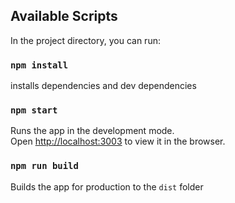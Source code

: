 ## Available Scripts

In the project directory, you can run:

### `npm install`

installs dependencies and dev dependencies<br>

### `npm start`

Runs the app in the development mode.<br>
Open [http://localhost:3003](http://localhost:3003) to view it in the browser.


### `npm run build`

Builds the app for production to the `dist` folder

